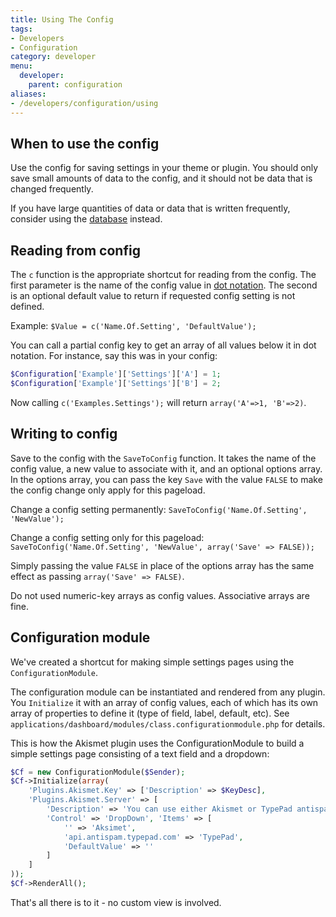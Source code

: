 ```yaml
---
title: Using The Config
tags:
- Developers
- Configuration
category: developer
menu:
  developer:
    parent: configuration
aliases:
- /developers/configuration/using
---
```

## When to use the config

Use the config for saving settings in your theme or plugin. You should only save small amounts of data to the config, and it should not be data that is changed frequently.

If you have large quantities of data or data that is written frequently, consider using the [database](/developer/framework/database) instead.

## Reading from config

The `c` function is the appropriate shortcut for reading from the config. The first parameter is the name of the config value in [dot notation](/developer/configuration). The second is an optional default value to return if requested config setting is not defined.

Example:
`$Value = c('Name.Of.Setting', 'DefaultValue');`

You can call a partial config key to get an array of all values below it in dot notation. For instance, say this was in your config:

```php
$Configuration['Example']['Settings']['A'] = 1;
$Configuration['Example']['Settings']['B'] = 2;
```

Now calling `c('Examples.Settings');` will return `array('A'=>1, 'B'=>2)`.

## Writing to config

Save to the config with the `SaveToConfig` function. It takes the name of the config value, a new value to associate with it, and an optional options array. In the options array, you can pass the key `Save` with the value `FALSE` to make the config change only apply for this pageload.

Change a config setting permanently: `SaveToConfig('Name.Of.Setting', 'NewValue');`

Change a config setting only for this pageload: `SaveToConfig('Name.Of.Setting', 'NewValue', array('Save' => FALSE));`

Simply passing the value `FALSE` in place of the options array has the same effect as passing `array('Save' => FALSE)`.

<aside class="warning">Do not used numeric-key arrays as config values. Associative arrays are fine.</aside>

## Configuration module

We've created a shortcut for making simple settings pages using the `ConfigurationModule`.

The configuration module can be instantiated and rendered from any plugin. You `Initialize` it with an array of config values, each of which has its own array of properties to define it (type of field, label, default, etc). See `applications/dashboard/modules/class.configurationmodule.php` for details.

This is how the Akismet plugin uses the ConfigurationModule to build a simple settings page consisting of a text field and a dropdown:

```php
$Cf = new ConfigurationModule($Sender);
$Cf->Initialize(array(
    'Plugins.Akismet.Key' => ['Description' => $KeyDesc],
    'Plugins.Akismet.Server' => [
        'Description' => 'You can use either Akismet or TypePad antispam.', 
        'Control' => 'DropDown', 'Items' => [
            '' => 'Aksimet', 
            'api.antispam.typepad.com' => 'TypePad', 
            'DefaultValue' => ''
        ]
    ]
));
$Cf->RenderAll();
```

That's all there is to it - no custom view is involved.
